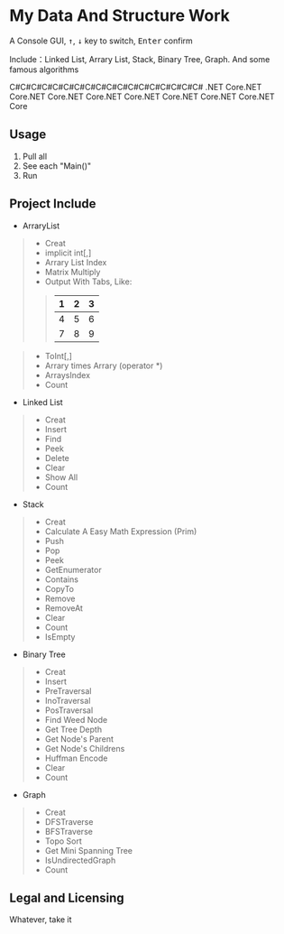 # My Data And Structure Work
A Console GUI, <kbd>↑</kbd>, <kbd>↓</kbd> key to switch, <kbd>Enter</kbd> confirm

Include：Linked List, Arrary List, Stack, Binary Tree, Graph. And some famous algorithms

C#C#C#C#C#C#C#C#C#C#C#C#C#C#C#C#C#C#
.NET Core.NET Core.NET Core.NET Core.NET Core.NET Core.NET Core.NET Core.NET Core
 
## Usage
1. Pull all
2. See each "Main()"
3. Run

## Project Include

- ArraryList
>- Creat
>- implicit int[,]
>- Arrary List Index
>- Matrix Multiply
>- Output With Tabs, Like:
> > |1|2|3|
> > |-|-|-|
> > |4|5|6| 
> > |7|8|9|

>- ToInt[,]
>- Arrary times Arrary (operator *)
>- ArraysIndex
>- Count

- Linked List
>- Creat
>- Insert
>- Find
>- Peek
>- Delete
>- Clear
>- Show All
>- Count

- Stack
>- Creat
>- Calculate A Easy Math Expression (Prim)
>- Push
>- Pop
>- Peek
>- GetEnumerator
>- Contains
>- CopyTo
>- Remove
>- RemoveAt
>- Clear
>- Count
>- IsEmpty

- Binary Tree
>- Creat
>- Insert
>- PreTraversal
>- InoTraversal
>- PosTraversal
>- Find Weed Node
>- Get Tree Depth
>- Get Node's Parent
>- Get Node's Childrens
>- Huffman Encode
>- Clear
>- Count

- Graph
>- Creat
>- DFSTraverse
>- BFSTraverse
>- Topo Sort
>- Get Mini Spanning Tree
>- IsUndirectedGraph
>- Count

## Legal and Licensing
Whatever, take it

